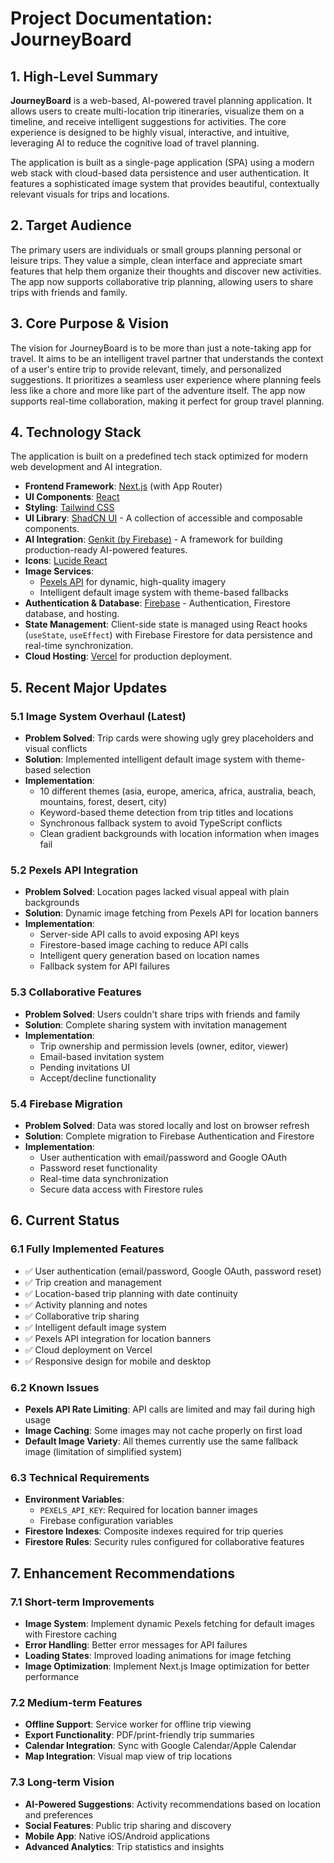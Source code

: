 
# Project Documentation: JourneyBoard

## 1. High-Level Summary

**JourneyBoard** is a web-based, AI-powered travel planning application. It allows users to create multi-location trip itineraries, visualize them on a timeline, and receive intelligent suggestions for activities. The core experience is designed to be highly visual, interactive, and intuitive, leveraging AI to reduce the cognitive load of travel planning.

The application is built as a single-page application (SPA) using a modern web stack with cloud-based data persistence and user authentication. It features a sophisticated image system that provides beautiful, contextually relevant visuals for trips and locations.

## 2. Target Audience

The primary users are individuals or small groups planning personal or leisure trips. They value a simple, clean interface and appreciate smart features that help them organize their thoughts and discover new activities. The app now supports collaborative trip planning, allowing users to share trips with friends and family.

## 3. Core Purpose & Vision

The vision for JourneyBoard is to be more than just a note-taking app for travel. It aims to be an intelligent travel partner that understands the context of a user's entire trip to provide relevant, timely, and personalized suggestions. It prioritizes a seamless user experience where planning feels less like a chore and more like part of the adventure itself. The app now supports real-time collaboration, making it perfect for group travel planning.

## 4. Technology Stack

The application is built on a predefined tech stack optimized for modern web development and AI integration.

- **Frontend Framework**: [Next.js](https://nextjs.org/) (with App Router)
- **UI Components**: [React](https://react.dev/)
- **Styling**: [Tailwind CSS](https://tailwindcss.com/)
- **UI Library**: [ShadCN UI](https://ui.shadcn.com/) - A collection of accessible and composable components.
- **AI Integration**: [Genkit (by Firebase)](https://firebase.google.com/docs/genkit) - A framework for building production-ready AI-powered features.
- **Icons**: [Lucide React](https://lucide.dev/)
- **Image Services**: 
  - [Pexels API](https://www.pexels.com/api/) for dynamic, high-quality imagery
  - Intelligent default image system with theme-based fallbacks
- **Authentication & Database**: [Firebase](https://firebase.google.com/) - Authentication, Firestore database, and hosting.
- **State Management**: Client-side state is managed using React hooks (`useState`, `useEffect`) with Firebase Firestore for data persistence and real-time synchronization.
- **Cloud Hosting**: [Vercel](https://vercel.com/) for production deployment.

## 5. Recent Major Updates

### 5.1 Image System Overhaul (Latest)
- **Problem Solved**: Trip cards were showing ugly grey placeholders and visual conflicts
- **Solution**: Implemented intelligent default image system with theme-based selection
- **Implementation**: 
  - 10 different themes (asia, europe, america, africa, australia, beach, mountains, forest, desert, city)
  - Keyword-based theme detection from trip titles and locations
  - Synchronous fallback system to avoid TypeScript conflicts
  - Clean gradient backgrounds with location information when images fail

### 5.2 Pexels API Integration
- **Problem Solved**: Location pages lacked visual appeal with plain backgrounds
- **Solution**: Dynamic image fetching from Pexels API for location banners
- **Implementation**:
  - Server-side API calls to avoid exposing API keys
  - Firestore-based image caching to reduce API calls
  - Intelligent query generation based on location names
  - Fallback system for API failures

### 5.3 Collaborative Features
- **Problem Solved**: Users couldn't share trips with friends and family
- **Solution**: Complete sharing system with invitation management
- **Implementation**:
  - Trip ownership and permission levels (owner, editor, viewer)
  - Email-based invitation system
  - Pending invitations UI
  - Accept/decline functionality

### 5.4 Firebase Migration
- **Problem Solved**: Data was stored locally and lost on browser refresh
- **Solution**: Complete migration to Firebase Authentication and Firestore
- **Implementation**:
  - User authentication with email/password and Google OAuth
  - Password reset functionality
  - Real-time data synchronization
  - Secure data access with Firestore rules

## 6. Current Status

### 6.1 Fully Implemented Features
- ✅ User authentication (email/password, Google OAuth, password reset)
- ✅ Trip creation and management
- ✅ Location-based trip planning with date continuity
- ✅ Activity planning and notes
- ✅ Collaborative trip sharing
- ✅ Intelligent default image system
- ✅ Pexels API integration for location banners
- ✅ Cloud deployment on Vercel
- ✅ Responsive design for mobile and desktop

### 6.2 Known Issues
- **Pexels API Rate Limiting**: API calls are limited and may fail during high usage
- **Image Caching**: Some images may not cache properly on first load
- **Default Image Variety**: All themes currently use the same fallback image (limitation of simplified system)

### 6.3 Technical Requirements
- **Environment Variables**: 
  - `PEXELS_API_KEY`: Required for location banner images
  - Firebase configuration variables
- **Firestore Indexes**: Composite indexes required for trip queries
- **Firestore Rules**: Security rules configured for collaborative features

## 7. Enhancement Recommendations

### 7.1 Short-term Improvements
- **Image System**: Implement dynamic Pexels fetching for default images with Firestore caching
- **Error Handling**: Better error messages for API failures
- **Loading States**: Improved loading animations for image fetching
- **Image Optimization**: Implement Next.js Image optimization for better performance

### 7.2 Medium-term Features
- **Offline Support**: Service worker for offline trip viewing
- **Export Functionality**: PDF/print-friendly trip summaries
- **Calendar Integration**: Sync with Google Calendar/Apple Calendar
- **Map Integration**: Visual map view of trip locations

### 7.3 Long-term Vision
- **AI-Powered Suggestions**: Activity recommendations based on location and preferences
- **Social Features**: Public trip sharing and discovery
- **Mobile App**: Native iOS/Android applications
- **Advanced Analytics**: Trip statistics and insights
